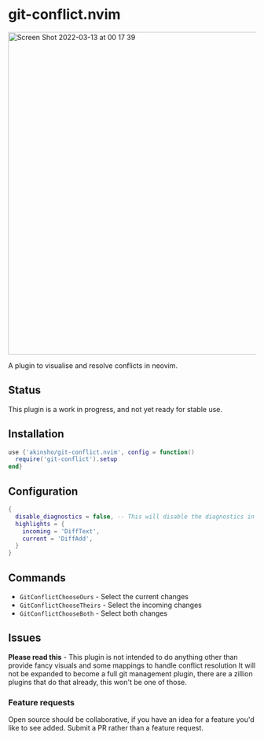 # git-conflict.nvim

<img width="656" alt="Screen Shot 2022-03-13 at 00 17 39" src="https://user-images.githubusercontent.com/22454918/158039595-63c2922c-0e49-4baa-99bd-3d722ca90a4b.png">

A plugin to visualise and resolve conflicts in neovim.

## Status

This plugin is a work in progress, and not yet ready for stable use.

## Installation

```lua
use {'akinsho/git-conflict.nvim', config = function()
  require('git-conflict').setup
end}
```

## Configuration

```lua
{
  disable_diagnostics = false, -- This will disable the diagnostics in a buffer whilst it is conflicted
  highlights = {
    incoming = 'DiffText',
    current = 'DiffAdd',
  }
}
```

## Commands

- `GitConflictChooseOurs` - Select the current changes
- `GitConflictChooseTheirs` - Select the incoming changes
- `GitConflictChooseBoth` - Select both changes

## Issues

**Please read this** - This plugin is not intended to do anything other than provide fancy visuals and some mappings to handle conflict resolution
It will not be expanded to become a full git management plugin, there are a zillion plugins that do that already, this won't be one of those.

### Feature requests

Open source should be collaborative, if you have an idea for a feature you'd like to see added. Submit a PR rather than a feature request.

